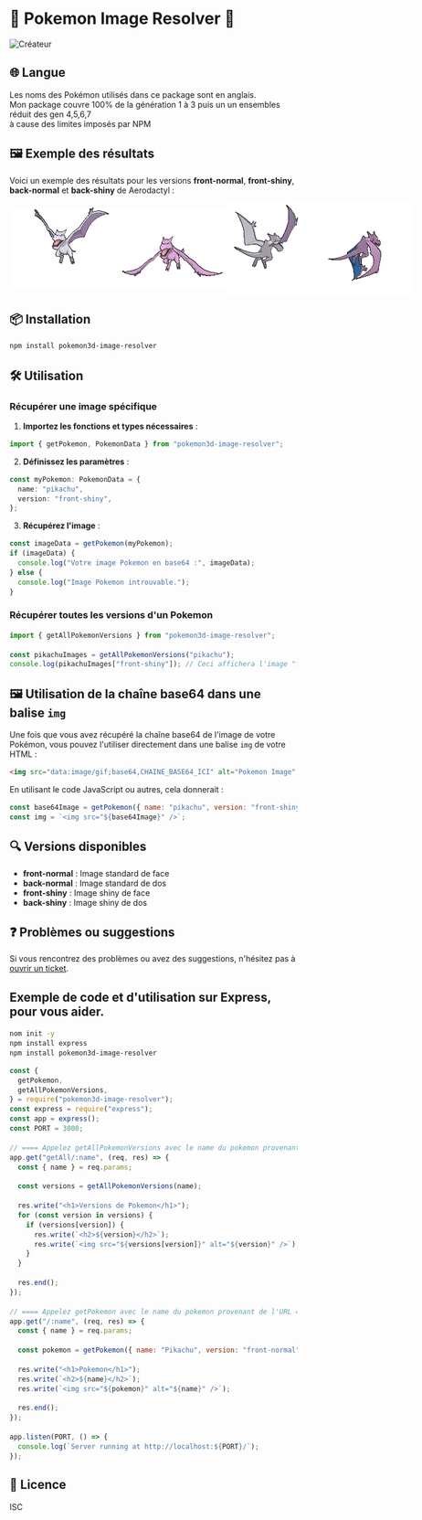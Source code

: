# 🚀 Pokemon Image Resolver 🚀

<img src="https://image.noelshack.com/fichiers/2023/42/3/1697620455-banner.png" alt="Créateur">

## 🌐 Langue

Les noms des Pokémon utilisés dans ce package sont en anglais.<br/>
Mon package couvre 100% de la génération 1 à 3 puis un un ensembles réduit des gen 4,5,6,7<br/> à cause des limites imposés par NPM

## 🖼️ Exemple des résultats

Voici un exemple des résultats pour les versions **front-normal**, **front-shiny**, **back-normal** et **back-shiny** de Aerodactyl :

<div style="display: flex; align-items: center;">
  <img src="./assets/sprites/aerodactyl.gif" alt="Aerodactyl front-normal" />
  <img src="./assets/sprites/aerodactyl2.gif" alt="Aerodactyl front-shiny" />
  <img src="./assets/sprites/aerodactyl3.gif" alt="Aerodactyl back-normal" />
  <img src="./assets/sprites/aerodactyl4.gif" alt="Aerodactyl back-shiny" />
</div>

## 📦 Installation

```bash
npm install pokemon3d-image-resolver
```

## 🛠 Utilisation

### Récupérer une image spécifique

1. **Importez les fonctions et types nécessaires** :

```typescript
import { getPokemon, PokemonData } from "pokemon3d-image-resolver";
```

2. **Définissez les paramètres** :

```typescript
const myPokemon: PokemonData = {
  name: "pikachu",
  version: "front-shiny",
};
```

3. **Récupérez l'image** :

```typescript
const imageData = getPokemon(myPokemon);
if (imageData) {
  console.log("Votre image Pokemon en base64 :", imageData);
} else {
  console.log("Image Pokemon introuvable.");
}
```

### Récupérer toutes les versions d'un Pokemon

```typescript
import { getAllPokemonVersions } from "pokemon3d-image-resolver";

const pikachuImages = getAllPokemonVersions("pikachu");
console.log(pikachuImages["front-shiny"]); // Ceci affichera l'image "front-shiny" de Pikachu en base64, ou `null` si elle n'est pas trouvée.
```

## 🖼️ Utilisation de la chaîne base64 dans une balise `img`

Une fois que vous avez récupéré la chaîne base64 de l'image de votre Pokémon, vous pouvez l'utiliser directement dans une balise `img` de votre HTML :

```html
<img src="data:image/gif;base64,CHAINE_BASE64_ICI" alt="Pokemon Image" />
```

En utilisant le code JavaScript ou autres, cela donnerait :

```javascript
const base64Image = getPokemon({ name: "pikachu", version: "front-shiny" });
const img = `<img src="${base64Image}" />`;
```

## 🔍 Versions disponibles

- **front-normal** : Image standard de face
- **back-normal** : Image standard de dos
- **front-shiny** : Image shiny de face
- **back-shiny** : Image shiny de dos

## ❓ Problèmes ou suggestions

Si vous rencontrez des problèmes ou avez des suggestions, n'hésitez pas à [ouvrir un ticket](https://github.com/Senzo13/pokemon3d-image-resolver/issues).

## Exemple de code et d'utilisation sur Express, pour vous aider.

```bash
nom init -y
npm install express
npm install pokemon3d-image-resolver
```

```javascript
const {
  getPokemon,
  getAllPokemonVersions,
} = require("pokemon3d-image-resolver");
const express = require("express");
const app = express();
const PORT = 3000;

// ==== Appelez getAllPokemonVersions avec le name du pokemon provenant de l'URL ==== \\
app.get("getAll/:name", (req, res) => {
  const { name } = req.params;

  const versions = getAllPokemonVersions(name);

  res.write("<h1>Versions de Pokemon</h1>");
  for (const version in versions) {
    if (versions[version]) {
      res.write(`<h2>${version}</h2>`);
      res.write(`<img src="${versions[version]}" alt="${version}" />`);
    }
  }

  res.end();
});

// ==== Appelez getPokemon avec le name du pokemon provenant de l'URL ==== \\
app.get("/:name", (req, res) => {
  const { name } = req.params;

  const pokemon = getPokemon({ name: "Pikachu", version: "front-normal" });

  res.write("<h1>Pokemon</h1>");
  res.write(`<h2>${name}</h2>`);
  res.write(`<img src="${pokemon}" alt="${name}" />`);

  res.end();
});

app.listen(PORT, () => {
  console.log(`Server running at http://localhost:${PORT}/`);
});
```

## 📝 Licence

ISC
